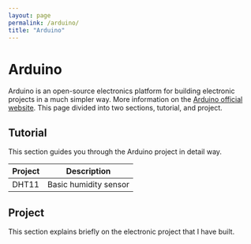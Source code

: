 ```yaml
---
layout: page
permalink: /arduino/
title: "Arduino"
---
```


# Arduino

Arduino is an open-source electronics platform for building electronic projects in a much simpler way. More information on the [Arduino official website](https://www.arduino.cc/). This page divided into two sections, tutorial, and project.

## Tutorial

This section guides you through the Arduino project in detail way. 

Project | Description
--------|------------
DHT11 | Basic humidity sensor

## Project

This section explains briefly on the electronic project that I have built.

